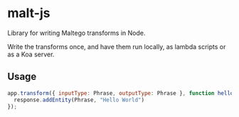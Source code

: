 # malt-js

Library for writing Maltego transforms in Node.

Write the transforms once, and have them run locally, as lambda scripts or as a Koa server.

## Usage

```javascript
app.transform({ inputType: Phrase, outputType: Phrase }, function helloWorld(request, response){
  response.addEntity(Phrase, "Hello World")
});
```
